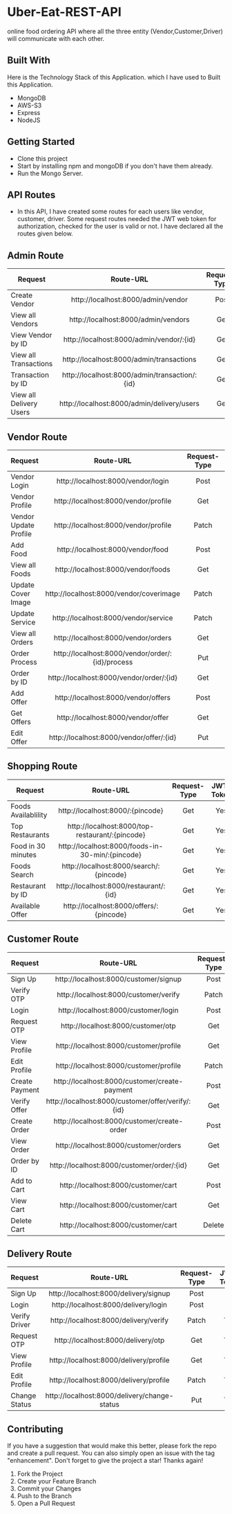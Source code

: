 # Uber-Eat-REST-API
online food ordering API where all the three entity (Vendor,Customer,Driver) will communicate with each other.

## Built With
Here is the Technology Stack of this Application. which I have used to Built this Application.

-  MongoDB
-  AWS-S3
-  Express
-  NodeJS

<!-- GETTING STARTED -->

## Getting Started

-  Clone this project
-  Start by installing npm and mongoDB if you don't have them already.
-  Run the Mongo Server.

## API Routes
 - In this API, I have created some routes for each users like vendor, customer, driver. Some request routes needed the JWT web token for authorization, checked for the user is valid or not. I have declared all the routes given below. 

## Admin Route

| Request                |                   Route-URL                   | Request-Type | JWT-Token |
| ---------------------- | :-------------------------------------------: | :--: | :---: |
| Create Vendor          |      http://localhost:8000/admin/vendor       | Post |  No   |
| View all Vendors        |      http://localhost:8000/admin/vendors      | Get  |  No   |
| View Vendor by ID       |   http://localhost:8000/admin/vendor/:{id}    | Get  |  No   |
| View all Transactions   |   http://localhost:8000/admin/transactions    | Get  |  No   |
| Transaction by ID      | http://localhost:8000/admin/transaction/:{id} | Get  |  No   |
| View all Delivery Users |  http://localhost:8000/admin/delivery/users   | Get  |  No   |

## Vendor Route

| Request               |                    Route-URL                     | Request-Type  | JWT-Token |
| --------------------- | :----------------------------------------------: | :---: | :---: |
| Vendor Login          |        http://localhost:8000/vendor/login        | Post  |  No   |
| Vendor Profile        |       http://localhost:8000/vendor/profile       |  Get  |  Yes  |
| Vendor Update Profile |       http://localhost:8000/vendor/profile       | Patch |  Yes  |
| Add Food              |        http://localhost:8000/vendor/food         | Post  |  Yes  |
| View all Foods              |        http://localhost:8000/vendor/foods        |  Get  |  Yes  |
| Update Cover Image    |     http://localhost:8000/vendor/coverimage      | Patch |  Yes  |
| Update Service        |       http://localhost:8000/vendor/service       | Patch |  Yes  |
| View all Orders        |       http://localhost:8000/vendor/orders        |  Get  |  Yes  |
| Order Process         | http://localhost:8000/vendor/order/:{id}/process |  Put  |  Yes  |
| Order by ID           |     http://localhost:8000/vendor/order/:{id}     |  Get  |  Yes  |
| Add Offer             |       http://localhost:8000/vendor/offers        | Post  |  Yes  |
| Get Offers            |        http://localhost:8000/vendor/offer        |  Get  |  Yes  |
| Edit Offer            |     http://localhost:8000/vendor/offer/:{id}     |  Put  |  Yes  |

## Shopping Route

| Request             |                    Route-URL                     | Request-Type | JWT-Token |
| ------------------- | :----------------------------------------------: | :--: | :---: |
| Foods Availablility |         http://localhost:8000/:{pincode}         | Get  |  Yes  |
| Top Restaurants     | http://localhost:8000/top-restaurant/:{pincode}  | Get  |  Yes  |
| Food in 30 minutes  | http://localhost:8000/foods-in-30-min/:{pincode} | Get  |  Yes  |
| Foods Search        |     http://localhost:8000/search/:{pincode}      | Get  |  Yes  |
| Restaurant by ID    |      http://localhost:8000/restaurant/:{id}      | Get  |  Yes  |
| Available Offer     |     http://localhost:8000/offers/:{pincode}      | Get  |  Yes  |

## Customer Route

| Request        |                     Route-URL                     |  Request-Type  | JWT-Token |
| -------------- | :-----------------------------------------------: | :----: | :---: |
| Sign Up        |       http://localhost:8000/customer/signup       |  Post  |  No   |
| Verify OTP     |       http://localhost:8000/customer/verify       | Patch  |  Yes  |
| Login          |       http://localhost:8000/customer/login        |  Post  |  No   |
| Request OTP    |        http://localhost:8000/customer/otp         |  Get   |  Yes  |
| View Profile    |      http://localhost:8000/customer/profile       |  Get   |  Yes  |
| Edit Profile   |      http://localhost:8000/customer/profile       | Patch  |  Yes  |
| Create Payment |   http://localhost:8000/customer/create-payment   |  Post  |  Yes  |
| Verify Offer   | http://localhost:8000/customer/offer/verify/:{id} |  Get   |  Yes  |
| Create Order   |    http://localhost:8000/customer/create-order    |  Post  |  Yes  |
| View Order     |       http://localhost:8000/customer/orders       |  Get   |  Yes  |
| Order by ID    |    http://localhost:8000/customer/order/:{id}     |  Get   |  Yes  |
| Add to Cart    |        http://localhost:8000/customer/cart        |  Post  |  Yes  |
| View Cart      |        http://localhost:8000/customer/cart        |  Get   |  Yes  |
| Delete Cart    |        http://localhost:8000/customer/cart        | Delete |  Yes  |

## Delivery Route

| Request       |                  Route-URL                   | Request-Type  | JWT-Token |
| ------------- | :------------------------------------------: | :---: | :---: |
| Sign Up       |    http://localhost:8000/delivery/signup     | Post  |  No   |
| Login         |     http://localhost:8000/delivery/login     | Post  |  No   |
| Verify Driver |    http://localhost:8000/delivery/verify     | Patch |  Yes  |
| Request OTP   |      http://localhost:8000/delivery/otp      |  Get  |  Yes  |
| View Profile   |    http://localhost:8000/delivery/profile    |  Get  |  Yes  |
| Edit Profile  |    http://localhost:8000/delivery/profile    | Patch |  Yes  |
| Change Status | http://localhost:8000/delivery/change-status |  Put  |  Yes  |

<!-- CONTRIBUTING -->
## Contributing

If you have a suggestion that would make this better, please fork the repo and create a pull request. You can also simply open an issue with the tag "enhancement".
Don't forget to give the project a star! Thanks again!

1. Fork the Project
2. Create your Feature Branch 
3. Commit your Changes 
4. Push to the Branch 
5. Open a Pull Request
